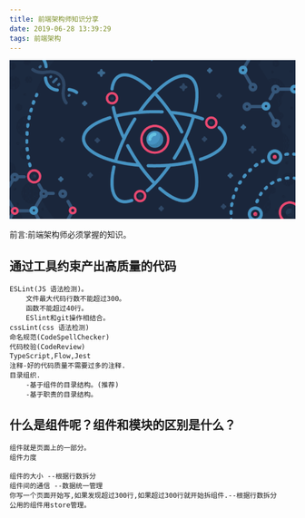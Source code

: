 ```yaml
---
title: 前端架构师知识分享
date: 2019-06-28 13:39:29
tags: 前端架构
---
```

![你想输入的替代文字](前端架构师知识分享/leader.png)

前言:前端架构师必须掌握的知识。
<!-- more -->
## 通过工具约束产出高质量的代码
    ESLint(JS 语法检测)。
        文件最大代码行数不能超过300。
        函数不能超过40行。
        ESlint和git操作相结合。
    cssLint(css 语法检测)
    命名规范(CodeSpellChecker)
    代码校验(CodeReview)
    TypeScript,Flow,Jest
    注释-好的代码质量不需要过多的注释.
    目录组织.
        -基于组件的目录结构。(推荐)
        -基于职责的目录结构。

## 什么是组件呢？组件和模块的区别是什么？
    组件就是页面上的一部分。
    组件力度

    组件的大小 --根据行数拆分
    组件间的通信 --数据统一管理
    你写一个页面开始写,如果发现超过300行,如果超过300行就开始拆组件.--根据行数拆分
    公用的组件用store管理。